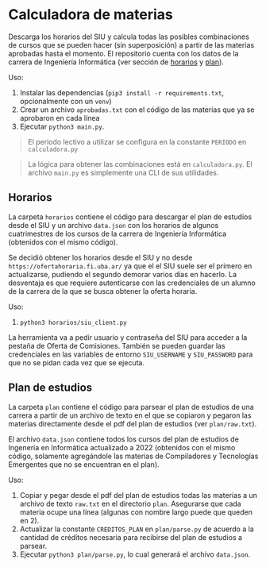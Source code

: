 # Calculadora de materias

Descarga los horarios del SIU y calcula todas las posibles combinaciones de cursos que se pueden hacer (sin superposición) a partir de las materias aprobadas hasta el momento. El repositorio cuenta con los datos de la carrera de Ingeniería Informática (ver sección de [horarios](#horarios) y [plan](#plan-de-estudios)).

Uso:

1. Instalar las dependencias (`pip3 install -r requirements.txt`, opcionalmente con un `venv`)
2. Crear un archivo `aprobadas.txt` con el código de las materias que ya se aprobaron en cada línea
3. Ejecutar `python3 main.py`.

> El periodo lectivo a utilizar se configura en la constante `PERIODO` en `calculadora.py`

> La lógica para obtener las combinaciones está en `calculadora.py`. El archivo `main.py` es simplemente una CLI de sus utilidades.

## Horarios

La carpeta `horarios` contiene el código para descargar el plan de estudios desde el SIU y un archivo `data.json` con los horarios de algunos cuatrimestres de los cursos de la carrera de Ingeniería Informática (obtenidos con el mismo código).

Se decidió obtener los horarios desde el SIU y no desde `https://ofertahoraria.fi.uba.ar/` ya que el el SIU suele ser el primero en actualizarse, pudiendo el segundo demorar varios días en hacerlo. La desventaja es que requiere autenticarse con las credenciales de un alumno de la carrera de la que se busca obtener la oferta horaria.

Uso:

1. `python3 horarios/siu_client.py`

La herramienta va a pedir usuario y contraseña del SIU para acceder a la pestaña de Oferta de Comisiones. También se pueden guardar las credenciales en las variables de entorno `SIU_USERNAME` y `SIU_PASSWORD` para que no se pidan cada vez que se ejecuta.

## Plan de estudios

La carpeta `plan` contiene el código para parsear el plan de estudios de una carrera a partir de un archivo de texto en el que se copiaron y pegaron las materias directamente desde el pdf del plan de estudios (ver `plan/raw.txt`).

El archivo `data.json` contiene todos los cursos del plan de estudios de Ingenería en Informática actualizado a 2022 (obtenidos con el mismo código, solamente agregándole las materias de Compiladores y Tecnologías Emergentes que no se encuentran en el plan).

Uso:

1. Copiar y pegar desde el pdf del plan de estudios todas las materias a un archivo de texto `raw.txt` en el directorio `plan`. Asegurarse que cada materia ocupe una línea (algunas con nombre largo puede que queden en 2).
2. Actualizar la constante `CREDITOS_PLAN` en `plan/parse.py` de acuerdo a la cantidad de créditos necesaria para recibirse del plan de estudios a parsear.
3. Ejecutar `python3 plan/parse.py`, lo cual generará el archivo `data.json`.
